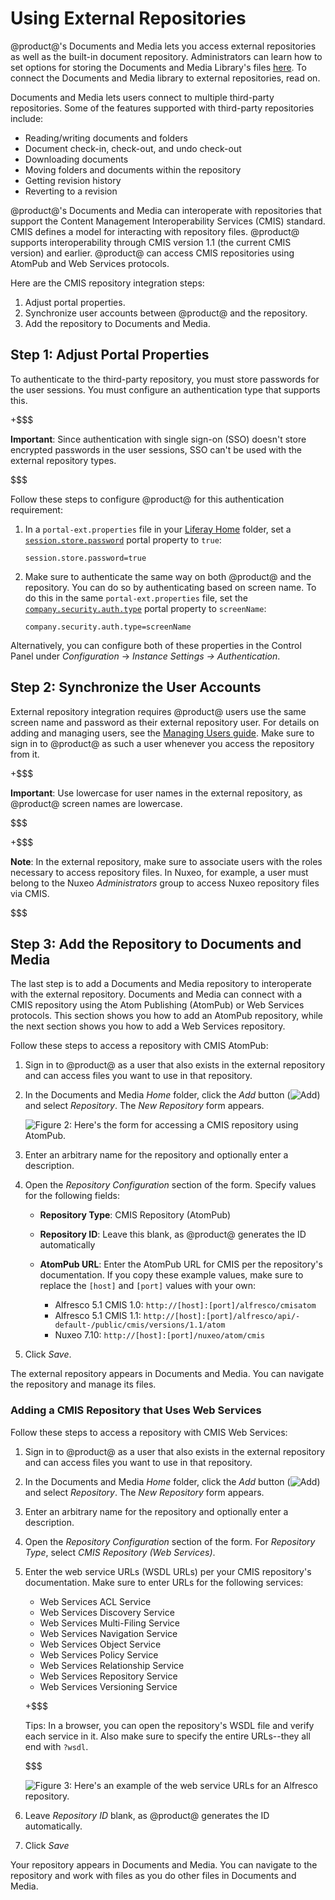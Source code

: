 # Using External Repositories 

@product@'s Documents and Media lets you access external repositories as well as 
the built-in document repository. Administrators can learn how to set options 
for storing the Documents and Media Library's files
[here](/discover/deployment/-/knowledge_base/7-1/document-repository-configuration). 
To connect the Documents and Media library to external repositories, read on. 

Documents and Media lets users connect to multiple third-party repositories. 
Some of the features supported with third-party repositories include:

-   Reading/writing documents and folders
-   Document check-in, check-out, and undo check-out
-   Downloading documents
-   Moving folders and documents within the repository
-   Getting revision history
-   Reverting to a revision

@product@'s Documents and Media can interoperate with repositories that support 
the Content Management Interoperability Services (CMIS) standard. CMIS defines a 
model for interacting with repository files. @product@ supports interoperability 
through CMIS version 1.1 (the current CMIS version) and earlier. @product@ can 
access CMIS repositories using AtomPub and Web Services protocols. 

Here are the CMIS repository integration steps:

1.   Adjust portal properties.
2.   Synchronize user accounts between @product@ and the repository.
3.   Add the repository to Documents and Media.

<!--
+$$$

Interoperability with SharePoint repositories is available to DXP subscribers 
with the 
[Liferay Connector for SharePoint](https://web.liferay.com/marketplace/-/mp/application/15188537)
app, which is available on Liferay Marketplace. 

$$$
-->

## Step 1: Adjust Portal Properties [](id=adjusting-portal-properties)

To authenticate to the third-party repository, you must store passwords for the 
user sessions. You must configure an authentication type that supports this. 

+$$$

**Important**: Since authentication with single sign-on (SSO) doesn't store
encrypted passwords in the user sessions, SSO can't be used with the external
repository types. 

$$$

Follow these steps to configure @product@ for this authentication requirement: 

1.  In a `portal-ext.properties` file in your 
    [Liferay Home](/discover/deployment/-/knowledge_base/7-1/installing-product#liferay-home) 
    folder, set a 
    [`session.store.password`](@platform-ref@/7.1-latest/propertiesdoc/portal.properties.html#Session)
    portal property to `true`:

        session.store.password=true

2.  Make sure to authenticate the same way on both @product@ and the repository. 
    You can do so by authenticating based on screen name. To do this in the same 
    `portal-ext.properties` file, set the 
    [`company.security.auth.type`](@platform-ref@/7.0-latest/propertiesdoc/portal.properties.html#Company)
    portal property to `screenName`: 

        company.security.auth.type=screenName

Alternatively, you can configure both of these properties in the Control Panel
under *Configuration* &rarr; *Instance Settings &rarr; Authentication*. 
 
## Step 2: Synchronize the User Accounts [](id=synchronizing-repository-users)

External repository integration requires @product@ users use the same screen
name and password as their external repository user. For details on adding and
managing users, see the 
[Managing Users guide](/discover/portal/-/knowledge_base/7-1/managing-users). 
Make sure to sign in to @product@ as such a user whenever you access the 
repository from it.

+$$$

**Important**: Use lowercase for user names in the external repository, as 
@product@ screen names are lowercase. 

$$$

+$$$

**Note**: In the external repository, make sure to associate users with the 
roles necessary to access repository files. In Nuxeo, for example, a user must 
belong to the Nuxeo *Administrators* group to access Nuxeo repository files via 
CMIS.

$$$

## Step 3: Add the Repository to Documents and Media [](id=step-3-add-the-repository-to-documents-and-media)

The last step is to add a Documents and Media repository to interoperate with 
the external repository. Documents and Media can connect with a CMIS repository 
using the Atom Publishing (AtomPub) or Web Services protocols. This section 
shows you how to add an AtomPub repository, while the next section shows you how 
to add a Web Services repository. 

Follow these steps to access a repository with CMIS AtomPub:

1.  Sign in to @product@ as a user that also exists in the external repository 
    and can access files you want to use in that repository. 

2.  In the Documents and Media *Home* folder, click the *Add* button 
    (![Add](../../../images/icon-add.png)) and select *Repository*. The *New
    Repository* form appears. 

    ![Figure 2: Here's the form for accessing a CMIS repository using AtomPub.](../../../images/dm-repo-types-new-repo-config.png)

3.  Enter an arbitrary name for the repository and optionally enter a 
    description. 

4.  Open the *Repository Configuration* section of the form. Specify values for 
    the following fields: 

    -   **Repository Type**: CMIS Repository (AtomPub)
    -   **Repository ID**: Leave this blank, as @product@ generates the ID
        automatically
    -   **AtomPub URL**: Enter the AtomPub URL for CMIS per the repository's 
        documentation. If you copy these example values, make sure to replace 
        the `[host]` and `[port]` values with your own: 

        -   Alfresco 5.1 CMIS 1.0: `http://[host]:[port]/alfresco/cmisatom`
        -   Alfresco 5.1 CMIS 1.1: `http://[host]:[port]/alfresco/api/-default-/public/cmis/versions/1.1/atom`
        -   Nuxeo 7.10: `http://[host]:[port]/nuxeo/atom/cmis`

5.  Click *Save*.

The external repository appears in Documents and Media. You can navigate the 
repository and manage its files. 

### Adding a CMIS Repository that Uses Web Services [](id=using-a-cmis-repository-with-web-services)

Follow these steps to access a repository with CMIS Web Services:

1.  Sign in to @product@ as a user that also exists in the external repository 
    and can access files you want to use in that repository. 

2.  In the Documents and Media *Home* folder, click the *Add* button 
    (![Add](../../../images/icon-add.png)) and select *Repository*. The *New
    Repository* form appears. 

3.  Enter an arbitrary name for the repository and optionally enter a 
    description. 

4.  Open the *Repository Configuration* section of the form. For *Repository 
    Type*, select *CMIS Repository (Web Services)*. 

5.  Enter the web service URLs (WSDL URLs) per your CMIS repository's 
    documentation. Make sure to enter URLs for the following services: 

    -   Web Services ACL Service
    -   Web Services Discovery Service
    -   Web Services Multi-Filing Service
    -   Web Services Navigation Service
    -   Web Services Object Service
    -   Web Services Policy Service
    -   Web Services Relationship Service
    -   Web Services Repository Service
    -   Web Services Versioning Service

    +$$$

    Tips: In a browser, you can open the repository's WSDL  file and verify each
    service in it. Also make sure to specify the entire URLs--they all end with
    `?wsdl`. 

    $$$

    ![Figure 3: Here's an example of the web service URLs for an Alfresco repository.](../../../images/dm-repo-types-alfresco-ws.png)
 
6.  Leave *Repository ID* blank, as @product@ generates the ID automatically. 

7.  Click *Save*

Your repository appears in Documents and Media. You can navigate to the 
repository and work with files as you do other files in Documents and Media. 
